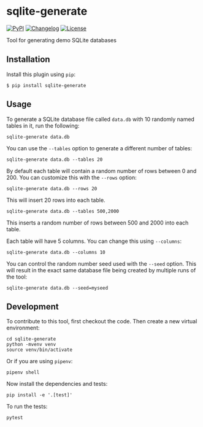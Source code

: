 # sqlite-generate

[![PyPI](https://img.shields.io/pypi/v/sqlite-generate.svg)](https://pypi.org/project/sqlite-generate/)
[![Changelog](https://img.shields.io/github/v/release/simonw/sqlite-generate?label=changelog)](https://github.com/simonw/sqlite-generate/releases)
[![License](https://img.shields.io/badge/license-Apache%202.0-blue.svg)](https://github.com/simonw/sqlite-generate/blob/master/LICENSE)

Tool for generating demo SQLite databases

## Installation

Install this plugin using `pip`:

    $ pip install sqlite-generate

## Usage

To generate a SQLite database file called `data.db` with 10 randomly named tables in it, run the following:

    sqlite-generate data.db

You can use the `--tables` option to generate a different number of tables:

    sqlite-generate data.db --tables 20

By default each table will contain a random number of rows between 0 and 200. You can customize this with the `--rows` option:

    sqlite-generate data.db --rows 20

This will insert 20 rows into each table.

    sqlite-generate data.db --tables 500,2000

This inserts a random number of rows between 500 and 2000 into each table.

Each table will have 5 columns. You can change this using `--columns`:

    sqlite-generate data.db --columns 10

You can control the random number seed used with the `--seed` option. This will result in the exact same database file being created by multiple runs of the tool:

    sqlite-generate data.db --seed=myseed

## Development

To contribute to this tool, first checkout the code. Then create a new virtual environment:

    cd sqlite-generate
    python -mvenv venv
    source venv/bin/activate

Or if you are using `pipenv`:

    pipenv shell

Now install the dependencies and tests:

    pip install -e '.[test]'

To run the tests:

    pytest

